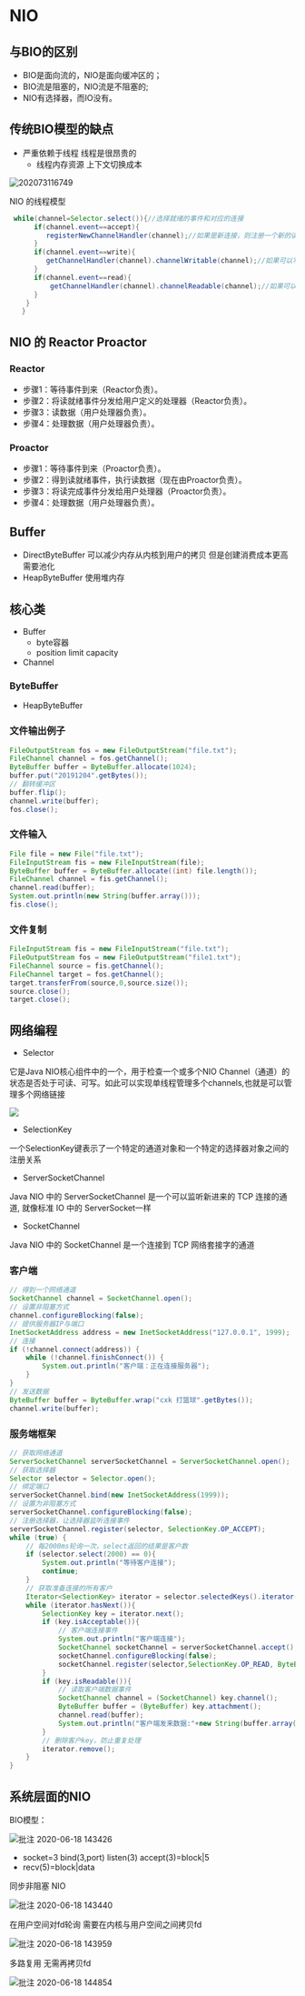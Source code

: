 # NIO

## 与BIO的区别

- BIO是面向流的，NIO是面向缓冲区的；
- BIO流是阻塞的，NIO流是不阻塞的;
- NIO有选择器，而IO没有。

## 传统BIO模型的缺点

- 严重依赖于线程 线程是很昂贵的
  - 线程内存资源 上下文切换成本

![202073116749](/assets/202073116749.jpg)

NIO 的线程模型

```java
 while(channel=Selector.select()){//选择就绪的事件和对应的连接
      if(channel.event==accept){
         registerNewChannelHandler(channel);//如果是新连接，则注册一个新的读写处理器
      }
      if(channel.event==write){
         getChannelHandler(channel).channelWritable(channel);//如果可以写，则执行写事件
      }
      if(channel.event==read){
          getChannelHandler(channel).channelReadable(channel);//如果可以读，则执行读事件
      }
    }
   }
```

## NIO 的 Reactor Proactor

### Reactor

- 步骤1：等待事件到来（Reactor负责）。
- 步骤2：将读就绪事件分发给用户定义的处理器（Reactor负责）。
- 步骤3：读数据（用户处理器负责）。
- 步骤4：处理数据（用户处理器负责）。

### Proactor

- 步骤1：等待事件到来（Proactor负责）。
- 步骤2：得到读就绪事件，执行读数据（现在由Proactor负责）。
- 步骤3：将读完成事件分发给用户处理器（Proactor负责）。
- 步骤4：处理数据（用户处理器负责）。

## Buffer

- DirectByteBuffer 可以减少内存从内核到用户的拷贝 但是创建消费成本更高 需要池化
- HeapByteBuffer 使用堆内存

## 核心类

- Buffer
  - byte容器
  - position limit capacity
- Channel

### ByteBuffer

- HeapByteBuffer

### 文件输出例子

```java
FileOutputStream fos = new FileOutputStream("file.txt");
FileChannel channel = fos.getChannel();
ByteBuffer buffer = ByteBuffer.allocate(1024);
buffer.put("20191204".getBytes());
// 翻转缓冲区
buffer.flip();
channel.write(buffer);
fos.close();
```

### 文件输入

```java
File file = new File("file.txt");
FileInputStream fis = new FileInputStream(file);
ByteBuffer buffer = ByteBuffer.allocate((int) file.length());
FileChannel channel = fis.getChannel();
channel.read(buffer);
System.out.println(new String(buffer.array()));
fis.close();
```

### 文件复制

```java
FileInputStream fis = new FileInputStream("file.txt");
FileOutputStream fos = new FileOutputStream("file1.txt");
FileChannel source = fis.getChannel();
FileChannel target = fos.getChannel();
target.transferFrom(source,0,source.size());
source.close();
target.close();
```

## 网络编程

- Selector

它是Java NIO核心组件中的一个，用于检查一个或多个NIO Channel（通道）的状态是否处于可读、可写。如此可以实现单线程管理多个channels,也就是可以管理多个网络链接

![](https://pic3.zhimg.com/80/v2-5458e9182d8e2e002d82327273561172_hd.jpg)

- SelectionKey

一个SelectionKey键表示了一个特定的通道对象和一个特定的选择器对象之间的注册关系

- ServerSocketChannel

Java NIO 中的 ServerSocketChannel 是一个可以监听新进来的 TCP 连接的通道, 就像标准 IO 中的 ServerSocket一样

- SocketChannel

Java NIO 中的 SocketChannel 是一个连接到 TCP 网络套接字的通道

### 客户端

```java
// 得到一个网络通道
SocketChannel channel = SocketChannel.open();
// 设置非阻塞方式
channel.configureBlocking(false);
// 提供服务器IP与端口
InetSocketAddress address = new InetSocketAddress("127.0.0.1", 1999);
// 连接
if (!channel.connect(address)) {
    while (!channel.finishConnect()) {
        System.out.println("客户端：正在连接服务器");
    }
}
// 发送数据
ByteBuffer buffer = ByteBuffer.wrap("cxk 打篮球".getBytes());
channel.write(buffer);
```

### 服务端框架

```java
// 获取网络通道
ServerSocketChannel serverSocketChannel = ServerSocketChannel.open();
// 获取选择器
Selector selector = Selector.open();
// 绑定端口
serverSocketChannel.bind(new InetSocketAddress(1999));
// 设置为非阻塞方式
serverSocketChannel.configureBlocking(false);
// 注册选择器，让选择器监听连接事件
serverSocketChannel.register(selector, SelectionKey.OP_ACCEPT);
while (true) {
    // 每2000ms轮询一次，select返回的结果是客户数
    if (selector.select(2000) == 0){
        System.out.println("等待客户连接");
        continue;
    }
    // 获取准备连接的所有客户
    Iterator<SelectionKey> iterator = selector.selectedKeys().iterator();
    while (iterator.hasNext()){
        SelectionKey key = iterator.next();
        if (key.isAcceptable()){
            // 客户端连接事件
            System.out.println("客户端连接");
            SocketChannel socketChannel = serverSocketChannel.accept();
            socketChannel.configureBlocking(false);
            socketChannel.register(selector,SelectionKey.OP_READ, ByteBuffer.allocate(1024));
        }
        if (key.isReadable()){
            // 读取客户端数据事件
            SocketChannel channel = (SocketChannel) key.channel();
            ByteBuffer buffer = (ByteBuffer) key.attachment();
            channel.read(buffer);
            System.out.println("客户端发来数据:"+new String(buffer.array()));
        }
        // 删除客户key，防止重复处理
        iterator.remove();
    }
}
```

## 系统层面的NIO

BIO模型：

![批注 2020-06-18 143426](/assets/批注%202020-06-18%20143426.png)

- socket=3 bind(3,port) listen(3) accept(3)=block|5
- recv(5)=block|data

同步非阻塞 NIO 

![批注 2020-06-18 143440](/assets/批注%202020-06-18%20143440.png)

在用户空间对fd轮询 需要在内核与用户空间之间拷贝fd

![批注 2020-06-18 143959](/assets/批注%202020-06-18%20143959.png)

多路复用 无需再拷贝fd

![批注 2020-06-18 144854](/assets/批注%202020-06-18%20144854.png)